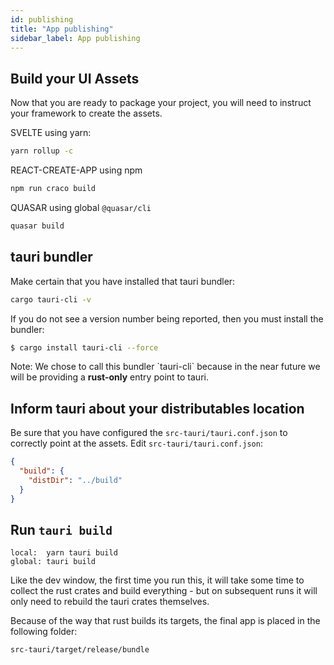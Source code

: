 ```yaml
---
id: publishing
title: "App publishing"
sidebar_label: App publishing
---
```



## Build your UI Assets
Now that you are ready to package your project, you will need to instruct your framework to create the assets.

SVELTE using yarn:
```sh
yarn rollup -c
```

REACT-CREATE-APP using npm
```sh
npm run craco build
```

QUASAR using global `@quasar/cli`
```sh
quasar build
```

## tauri bundler
Make certain that you have installed that tauri bundler:
```sh
cargo tauri-cli -v
```
If you do not see a version number being reported, then you must install the bundler:

```sh
$ cargo install tauri-cli --force
```

<div class="alert alert--info" role="alert">
Note: We chose to call this bundler `tauri-cli` because in the near future we will be providing a <strong>rust-only</strong> entry point to tauri.
</div>

## Inform tauri about your distributables location
Be sure that you have configured the `src-tauri/tauri.conf.json` to correctly point at the assets.
Edit `src-tauri/tauri.conf.json`:

```json
{
  "build": {
    "distDir": "../build"
  }
}
```

## Run `tauri build`
```
local:  yarn tauri build
global: tauri build
```

Like the dev window, the first time you run this, it will take some time to collect the rust crates and build everything - but on subsequent runs it will only need to rebuild the tauri crates themselves.

Because of the way that rust builds its targets, the final app is placed in the following folder:

`src-tauri/target/release/bundle`
